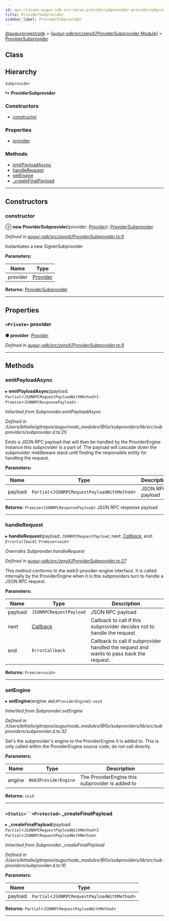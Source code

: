 ```yaml
---
id: api-classes-augur-sdk-src-zerox-providersubprovider-providersubprovider
title: ProviderSubprovider
sidebar_label: ProviderSubprovider
---
```


[@augurproject/sdk](api-readme.md) > [[augur-sdk/src/zeroX/ProviderSubprovider Module]](api-modules-augur-sdk-src-zerox-providersubprovider-module.md) > [ProviderSubprovider](api-classes-augur-sdk-src-zerox-providersubprovider-providersubprovider.md)

## Class

## Hierarchy

 `Subprovider`

**↳ ProviderSubprovider**

### Constructors

* [constructor](api-classes-augur-sdk-src-zerox-providersubprovider-providersubprovider.md#constructor)

### Properties

* [provider](api-classes-augur-sdk-src-zerox-providersubprovider-providersubprovider.md#provider)

### Methods

* [emitPayloadAsync](api-classes-augur-sdk-src-zerox-providersubprovider-providersubprovider.md#emitpayloadasync)
* [handleRequest](api-classes-augur-sdk-src-zerox-providersubprovider-providersubprovider.md#handlerequest)
* [setEngine](api-classes-augur-sdk-src-zerox-providersubprovider-providersubprovider.md#setengine)
* [_createFinalPayload](api-classes-augur-sdk-src-zerox-providersubprovider-providersubprovider.md#_createfinalpayload)

---

## Constructors

<a id="constructor"></a>

###  constructor

⊕ **new ProviderSubprovider**(provider: *[Provider](api-interfaces-augur-sdk-src-ethereum-provider-provider.md)*): [ProviderSubprovider](api-classes-augur-sdk-src-zerox-providersubprovider-providersubprovider.md)

*Defined in [augur-sdk/src/zeroX/ProviderSubprovider.ts:9](https://github.com/AugurProject/augur/blob/3727cd4ec9/packages/augur-sdk/src/zeroX/ProviderSubprovider.ts#L9)*

Instantiates a new SignerSubprovider

**Parameters:**

| Name | Type |
| ------ | ------ |
| provider | [Provider](api-interfaces-augur-sdk-src-ethereum-provider-provider.md) |

**Returns:** [ProviderSubprovider](api-classes-augur-sdk-src-zerox-providersubprovider-providersubprovider.md)

___

## Properties

<a id="provider"></a>

### `<Private>` provider

**● provider**: *[Provider](api-interfaces-augur-sdk-src-ethereum-provider-provider.md)*

*Defined in [augur-sdk/src/zeroX/ProviderSubprovider.ts:9](https://github.com/AugurProject/augur/blob/3727cd4ec9/packages/augur-sdk/src/zeroX/ProviderSubprovider.ts#L9)*

___

## Methods

<a id="emitpayloadasync"></a>

###  emitPayloadAsync

▸ **emitPayloadAsync**(payload: *`Partial`<`JSONRPCRequestPayloadWithMethod`>*): `Promise`<`JSONRPCResponsePayload`>

*Inherited from Subprovider.emitPayloadAsync*

*Defined in /Users/bthaile/gitrepos/augur/node_modules/@0x/subproviders/lib/src/subproviders/subprovider.d.ts:25*

Emits a JSON RPC payload that will then be handled by the ProviderEngine instance this subprovider is a part of. The payload will cascade down the subprovider middleware stack until finding the responsible entity for handling the request.

**Parameters:**

| Name | Type | Description |
| ------ | ------ | ------ |
| payload | `Partial`<`JSONRPCRequestPayloadWithMethod`> |  JSON RPC payload |

**Returns:** `Promise`<`JSONRPCResponsePayload`>
JSON RPC response payload

___
<a id="handlerequest"></a>

###  handleRequest

▸ **handleRequest**(payload: *`JSONRPCRequestPayload`*, next: *[Callback](api-modules-augur-sdk-src-events-module.md#callback)*, end: *`ErrorCallback`*): `Promise`<`void`>

*Overrides Subprovider.handleRequest*

*Defined in [augur-sdk/src/zeroX/ProviderSubprovider.ts:27](https://github.com/AugurProject/augur/blob/3727cd4ec9/packages/augur-sdk/src/zeroX/ProviderSubprovider.ts#L27)*

This method conforms to the web3-provider-engine interface. It is called internally by the ProviderEngine when it is this subproviders turn to handle a JSON RPC request.

**Parameters:**

| Name | Type | Description |
| ------ | ------ | ------ |
| payload | `JSONRPCRequestPayload` |  JSON RPC payload |
| next | [Callback](api-modules-augur-sdk-src-events-module.md#callback) |  Callback to call if this subprovider decides not to handle the request |
| end | `ErrorCallback` |  Callback to call if subprovider handled the request and wants to pass back the request. |

**Returns:** `Promise`<`void`>

___
<a id="setengine"></a>

###  setEngine

▸ **setEngine**(engine: *`Web3ProviderEngine`*): `void`

*Inherited from Subprovider.setEngine*

*Defined in /Users/bthaile/gitrepos/augur/node_modules/@0x/subproviders/lib/src/subproviders/subprovider.d.ts:32*

Set's the subprovider's engine to the ProviderEngine it is added to. This is only called within the ProviderEngine source code, do not call directly.

**Parameters:**

| Name | Type | Description |
| ------ | ------ | ------ |
| engine | `Web3ProviderEngine` |  The ProviderEngine this subprovider is added to |

**Returns:** `void`

___
<a id="_createfinalpayload"></a>

### `<Static>``<Protected>` _createFinalPayload

▸ **_createFinalPayload**(payload: *`Partial`<`JSONRPCRequestPayloadWithMethod`>*): `Partial`<`JSONRPCRequestPayloadWithMethod`>

*Inherited from Subprovider._createFinalPayload*

*Defined in /Users/bthaile/gitrepos/augur/node_modules/@0x/subproviders/lib/src/subproviders/subprovider.d.ts:10*

**Parameters:**

| Name | Type |
| ------ | ------ |
| payload | `Partial`<`JSONRPCRequestPayloadWithMethod`> |

**Returns:** `Partial`<`JSONRPCRequestPayloadWithMethod`>

___


